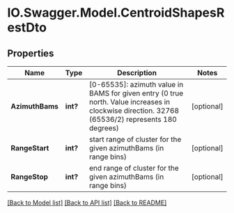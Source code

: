 # IO.Swagger.Model.CentroidShapesRestDto
## Properties

Name | Type | Description | Notes
------------ | ------------- | ------------- | -------------
**AzimuthBams** | **int?** | [0-65535]: azimuth value in BAMS for given entry (0 true north. Value increases in clockwise direction. 32768 (65536/2) represents 180 degrees) | [optional] 
**RangeStart** | **int?** | start range of cluster for the given azimuthBams (in range bins) | [optional] 
**RangeStop** | **int?** | end range of cluster for the given azimuthBams (in range bins) | [optional] 

[[Back to Model list]](../README.md#documentation-for-models) [[Back to API list]](../README.md#documentation-for-api-endpoints) [[Back to README]](../README.md)

